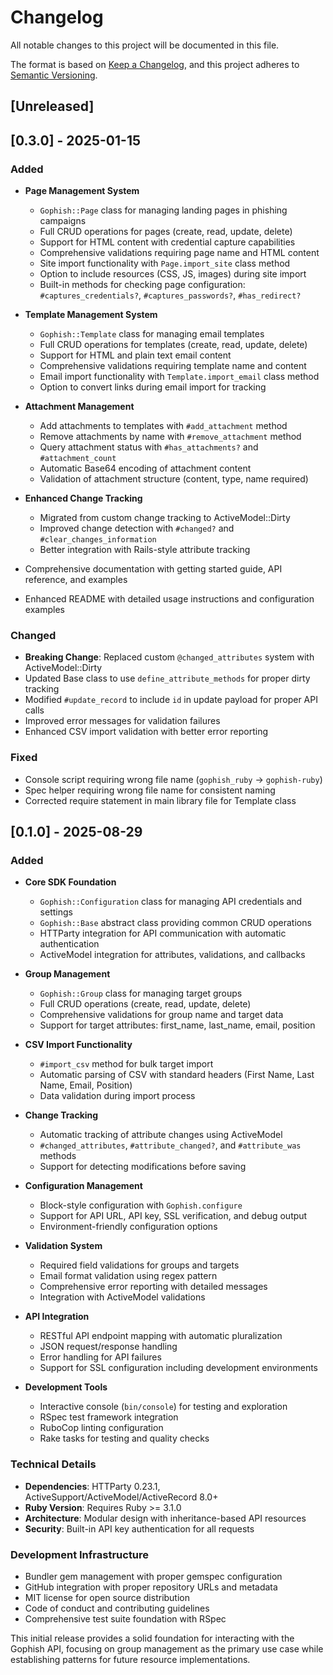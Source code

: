 # Changelog

All notable changes to this project will be documented in this file.

The format is based on [Keep a Changelog](https://keepachangelog.com/en/1.0.0/),
and this project adheres to [Semantic Versioning](https://semver.org/spec/v2.0.0.html).

## [Unreleased]

## [0.3.0] - 2025-01-15

### Added

- **Page Management System**
  - `Gophish::Page` class for managing landing pages in phishing campaigns
  - Full CRUD operations for pages (create, read, update, delete)
  - Support for HTML content with credential capture capabilities
  - Comprehensive validations requiring page name and HTML content
  - Site import functionality with `Page.import_site` class method
  - Option to include resources (CSS, JS, images) during site import
  - Built-in methods for checking page configuration: `#captures_credentials?`, `#captures_passwords?`, `#has_redirect?`

- **Template Management System**
  - `Gophish::Template` class for managing email templates
  - Full CRUD operations for templates (create, read, update, delete)
  - Support for HTML and plain text email content
  - Comprehensive validations requiring template name and content
  - Email import functionality with `Template.import_email` class method
  - Option to convert links during email import for tracking

- **Attachment Management**
  - Add attachments to templates with `#add_attachment` method
  - Remove attachments by name with `#remove_attachment` method
  - Query attachment status with `#has_attachments?` and `#attachment_count`
  - Automatic Base64 encoding of attachment content
  - Validation of attachment structure (content, type, name required)

- **Enhanced Change Tracking**
  - Migrated from custom change tracking to ActiveModel::Dirty
  - Improved change detection with `#changed?` and `#clear_changes_information`
  - Better integration with Rails-style attribute tracking

- Comprehensive documentation with getting started guide, API reference, and examples
- Enhanced README with detailed usage instructions and configuration examples

### Changed

- **Breaking Change**: Replaced custom `@changed_attributes` system with ActiveModel::Dirty
- Updated Base class to use `define_attribute_methods` for proper dirty tracking
- Modified `#update_record` to include `id` in update payload for proper API calls
- Improved error messages for validation failures
- Enhanced CSV import validation with better error reporting

### Fixed

- Console script requiring wrong file name (`gophish_ruby` → `gophish-ruby`)
- Spec helper requiring wrong file name for consistent naming
- Corrected require statement in main library file for Template class

## [0.1.0] - 2025-08-29

### Added

- **Core SDK Foundation**
  - `Gophish::Configuration` class for managing API credentials and settings
  - `Gophish::Base` abstract class providing common CRUD operations
  - HTTParty integration for API communication with automatic authentication
  - ActiveModel integration for attributes, validations, and callbacks

- **Group Management**
  - `Gophish::Group` class for managing target groups
  - Full CRUD operations (create, read, update, delete)
  - Comprehensive validations for group name and target data
  - Support for target attributes: first_name, last_name, email, position

- **CSV Import Functionality**
  - `#import_csv` method for bulk target import
  - Automatic parsing of CSV with standard headers (First Name, Last Name, Email, Position)
  - Data validation during import process

- **Change Tracking**
  - Automatic tracking of attribute changes using ActiveModel
  - `#changed_attributes`, `#attribute_changed?`, and `#attribute_was` methods
  - Support for detecting modifications before saving

- **Configuration Management**
  - Block-style configuration with `Gophish.configure`
  - Support for API URL, API key, SSL verification, and debug output
  - Environment-friendly configuration options

- **Validation System**
  - Required field validations for groups and targets
  - Email format validation using regex pattern
  - Comprehensive error reporting with detailed messages
  - Integration with ActiveModel validations

- **API Integration**
  - RESTful API endpoint mapping with automatic pluralization
  - JSON request/response handling
  - Error handling for API failures
  - Support for SSL configuration including development environments

- **Development Tools**
  - Interactive console (`bin/console`) for testing and exploration
  - RSpec test framework integration
  - RuboCop linting configuration
  - Rake tasks for testing and quality checks

### Technical Details

- **Dependencies**: HTTParty 0.23.1, ActiveSupport/ActiveModel/ActiveRecord 8.0+
- **Ruby Version**: Requires Ruby >= 3.1.0
- **Architecture**: Modular design with inheritance-based API resources
- **Security**: Built-in API key authentication for all requests

### Development Infrastructure

- Bundler gem management with proper gemspec configuration
- GitHub integration with proper repository URLs and metadata
- MIT license for open source distribution
- Code of conduct and contributing guidelines
- Comprehensive test suite foundation with RSpec

This initial release provides a solid foundation for interacting with the Gophish API, focusing on group management as the primary use case while establishing patterns for future resource implementations.